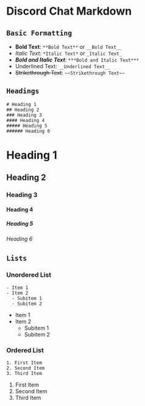# Discord Chat Markdown

## `Basic Formatting`

- **Bold Text**: `**Bold Text**` or `__Bold Text__`
- *Italic Text*: `*Italic Text*` or `_Italic Text_`
- ***Bold and Italic Text***: `***Bold and Italic Text***`
- Underlined Text: `__Underlined Text__`
- ~~Strikethrough Text~~: `~~Strikethrough Text~~`

## `Headings`

```
# Heading 1
## Heading 2
### Heading 3
#### Heading 4
##### Heading 5
###### Heading 6
```
# Heading 1
## Heading 2
### Heading 3
#### Heading 4
##### Heading 5
###### Heading 6


## `Lists`

### Unordered List
```
- Item 1
- Item 2
  - Subitem 1
  - Subitem 2
```
- Item 1
- Item 2
  - Subitem 1
  - Subitem 2

### Ordered List
```
1. First Item
2. Second Item
3. Third Item
```
1. First Item
2. Second Item
3. Third Item
